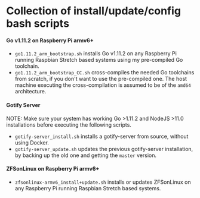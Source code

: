 # Collection of install/update/config bash scripts
#### Go v1.11.2 on Raspberry Pi armv6+
* `go1.11.2_arm_bootstrap.sh` installs Go v1.11.2 on any Raspberry Pi running Raspbian Stretch based systems using my pre-compiled Go toolchain.
* `go1.11.2_arm_bootstrap_CC.sh` cross-compiles the needed Go toolchains from scratch, if you don't want to use the pre-compiled one. The host machine executing the cross-compilation is assumed to be of the `amd64` architecture.

#### Gotify Server
NOTE: Make sure your system has working Go >1.11.2 and NodeJS >11.0 installations before executing the following scripts.
* `gotify-server_install.sh` installs a gotify-server from source, without using Docker.
* `gotify-server_update.sh` updates the previous gotify-server installation, by backing up the old one and getting the `master` version.

#### ZFSonLinux on Raspberry Pi armv6+
* `zfsonlinux-armv6_install+update.sh` installs or updates ZFSonLinux on any Raspberry Pi running Raspbian Stretch based systems.